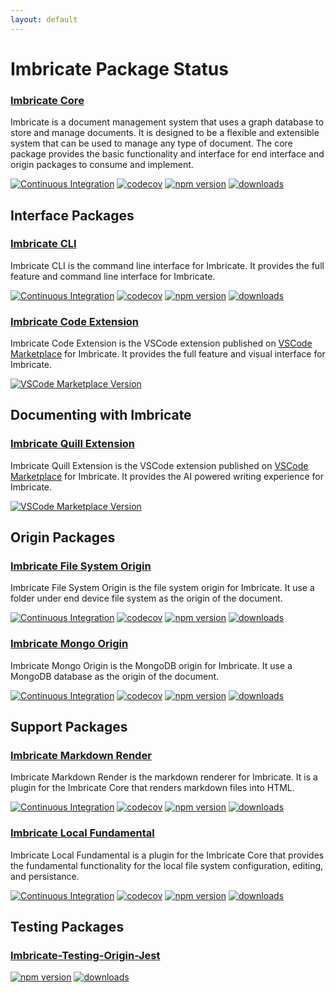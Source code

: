 ```yaml
---
layout: default
---
```


# Imbricate Package Status

### [Imbricate Core](https://github.com/imbricate/Imbricate)

Imbricate is a document management system that uses a graph database to store and manage documents. It is designed to be a flexible and extensible system that can be used to manage any type of document. The core package provides the basic functionality and interface for end interface and origin packages to consume and implement.

[![Continuous Integration](https://github.com/Imbricate/Imbricate/actions/workflows/ci.yml/badge.svg)](https://github.com/Imbricate/Imbricate/actions/workflows/ci.yml)
[![codecov](https://codecov.io/gh/Imbricate/Imbricate/branch/main/graph/badge.svg)](https://codecov.io/gh/Imbricate/Imbricate)
[![npm version](https://badge.fury.io/js/%40imbricate%2Fcore.svg)](https://badge.fury.io/js/%40imbricate%2Fcore)
[![downloads](https://img.shields.io/npm/dm/@imbricate/core.svg)](https://www.npmjs.com/package/@imbricate/core)

## Interface Packages

### [Imbricate CLI](https://github.com/imbricate/Imbricate-CLI)

Imbricate CLI is the command line interface for Imbricate. It provides the full feature and command line interface for Imbricate.

[![Continuous Integration](https://github.com/Imbricate/Imbricate-CLI/actions/workflows/ci.yml/badge.svg)](https://github.com/Imbricate-CLI/Imbricate/actions/workflows/ci.yml)
[![codecov](https://codecov.io/gh/Imbricate/Imbricate-CLI/branch/main/graph/badge.svg)](https://codecov.io/gh/Imbricate/Imbricate-CLI)
[![npm version](https://badge.fury.io/js/imbricate.svg)](https://badge.fury.io/js/imbricate)
[![downloads](https://img.shields.io/npm/dm/imbricate.svg)](https://www.npmjs.com/package/imbricate)

### [Imbricate Code Extension](https://github.com/imbricate/Imbricate-Code-Extension)

Imbricate Code Extension is the VSCode extension published on [VSCode Marketplace](https://marketplace.visualstudio.com/items?itemName=imbricate.imbricate) for Imbricate. It provides the full feature and visual interface for Imbricate.

[![VSCode Marketplace Version](https://vsmarketplacebadges.dev/version/imbricate.imbricate.svg)](https://marketplace.visualstudio.com/items?itemName=imbricate.imbricate)

## Documenting with Imbricate

### [Imbricate Quill Extension](https://github.com/imbricate/Quill-Code-Extension)

Imbricate Quill Extension is the VSCode extension published on [VSCode Marketplace](https://marketplace.visualstudio.com/items?itemName=imbricate.imbricate-quill) for Imbricate. It provides the AI powered writing experience for Imbricate.

[![VSCode Marketplace Version](https://vsmarketplacebadges.dev/version/imbricate.imbricate-quill.svg)](https://marketplace.visualstudio.com/items?itemName=imbricate.imbricate-quill)

## Origin Packages

### [Imbricate File System Origin](https://github.com/Imbricate/Imbricate-Origin-File-System)

Imbricate File System Origin is the file system origin for Imbricate. It use a folder under end device file system as the origin of the document.

[![Continuous Integration](https://github.com/Imbricate/Imbricate-Origin-File-System/actions/workflows/ci.yml/badge.svg)](https://github.com/Imbricate-Origin-File-System/Imbricate/actions/workflows/ci.yml)
[![codecov](https://codecov.io/gh/Imbricate/Imbricate-Origin-File-System/branch/main/graph/badge.svg)](https://codecov.io/gh/Imbricate/Imbricate-Origin-File-System)
[![npm version](https://badge.fury.io/js/%40imbricate%2Forigin-file-system.svg)](https://badge.fury.io/js/%40imbricate%2Forigin-file-system)
[![downloads](https://img.shields.io/npm/dm/@imbricate/origin-file-system.svg)](https://www.npmjs.com/package/@imbricate/origin-file-system)

### [Imbricate Mongo Origin](https://github.com/Imbricate/Imbricate-Origin-Mongo)

Imbricate Mongo Origin is the MongoDB origin for Imbricate. It use a MongoDB database as the origin of the document.

[![Continuous Integration](https://github.com/Imbricate/Imbricate-Origin-Mongo/actions/workflows/ci.yml/badge.svg)](https://github.com/Imbricate-Origin-Mongo/Imbricate/actions/workflows/ci.yml)
[![codecov](https://codecov.io/gh/Imbricate/Imbricate-Origin-Mongo/branch/main/graph/badge.svg)](https://codecov.io/gh/Imbricate/Imbricate-Origin-Mongo)
[![npm version](https://badge.fury.io/js/%40imbricate%2Forigin-mongo.svg)](https://badge.fury.io/js/%40imbricate%2Forigin-mongo)
[![downloads](https://img.shields.io/npm/dm/@imbricate/origin-mongo.svg)](https://www.npmjs.com/package/@imbricate/origin-mongo)

## Support Packages

### [Imbricate Markdown Render](https://github.com/Imbricate/Imbricate-Markdown-Render)

Imbricate Markdown Render is the markdown renderer for Imbricate. It is a plugin for the Imbricate Core that renders markdown files into HTML.

[![Continuous Integration](https://github.com/Imbricate/Imbricate-Markdown-Render/actions/workflows/ci.yml/badge.svg)](https://github.com/Imbricate-Markdown-Render/Imbricate/actions/workflows/ci.yml)
[![codecov](https://codecov.io/gh/Imbricate/Imbricate-Markdown-Render/branch/main/graph/badge.svg)](https://codecov.io/gh/Imbricate/Imbricate-Markdown-Render)
[![npm version](https://badge.fury.io/js/%40imbricate%2Fmarkdown-render.svg)](https://badge.fury.io/js/%40imbricate%2Fmarkdown-render)
[![downloads](https://img.shields.io/npm/dm/@imbricate/markdown-render.svg)](https://www.npmjs.com/package/@imbricate/markdown-render)

### [Imbricate Local Fundamental](https://github.com/Imbricate/Imbricate-Local-Fundamental)

Imbricate Local Fundamental is a plugin for the Imbricate Core that provides the fundamental functionality for the local file system configuration, editing, and persistance.

[![Continuous Integration](https://github.com/Imbricate/Imbricate-Local-Fundamental/actions/workflows/ci.yml/badge.svg)](https://github.com/Imbricate/Imbricate-Local-Fundamental/actions/workflows/ci.yml)
[![codecov](https://codecov.io/gh/Imbricate/Imbricate-Local-Fundamental/branch/main/graph/badge.svg)](https://codecov.io/gh/Imbricate/Imbricate-Local-Fundamental)
[![npm version](https://badge.fury.io/js/%40imbricate%2Flocal-fundamental.svg)](https://badge.fury.io/js/%40imbricate%2Flocal-fundamental)
[![downloads](https://img.shields.io/npm/dm/@imbricate/local-fundamental.svg)](https://www.npmjs.com/package/@imbricate/local-fundamental)

## Testing Packages

### [Imbricate-Testing-Origin-Jest](https://github.com/imbricate/Imbricate-Testing-Origin-Jest)

[![npm version](https://badge.fury.io/js/%40imbricate%2Ftest-origin-jest.svg)](https://badge.fury.io/js/%40imbricate%2Ftest-origin-jest)
[![downloads](https://img.shields.io/npm/dm/@imbricate/test-origin-jest.svg)](https://www.npmjs.com/package/@imbricate/test-origin-jest)
